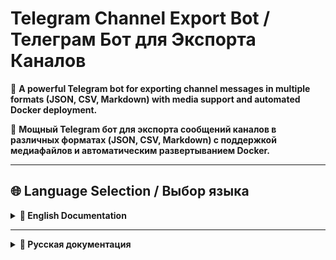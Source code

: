 # Telegram Channel Export Bot / Телеграм Бот для Экспорта Каналов

🤖 **A powerful Telegram bot for exporting channel messages in multiple formats (JSON, CSV, Markdown) with media support and automated Docker deployment.**

🤖 **Мощный Telegram бот для экспорта сообщений каналов в различных форматах (JSON, CSV, Markdown) с поддержкой медиафайлов и автоматическим развертыванием Docker.**

---

## 🌐 Language Selection / Выбор языка

<details>
<summary><b>📖 English Documentation</b></summary>

## 📋 Table of Contents

- [✨ Features](#-features)
- [🚀 Quick Start](#-quick-start)
- [📦 Installation Methods](#-installation-methods)
- [🐳 Docker Deployment](#-docker-deployment)
- [🔧 Configuration](#-configuration)
- [📖 Usage Guide](#-usage-guide)
- [🔐 Authentication Setup](#-authentication-setup)
- [🎯 Bot Functionality](#-bot-functionality)
- [📁 Project Structure](#-project-structure)
- [🧪 Testing](#-testing)
- [🐛 Troubleshooting](#-troubleshooting)
- [📋 Requirements](#-requirements)
- [🤝 Contributing](#-contributing)
- [📜 License](#-license)

---

## ✨ Features

### 🎯 Core Functionality
- **Multiple Export Formats**: JSON, CSV, and Markdown formats
- **ZIP Archive Delivery**: Automatic packaging with organized structure
- **Media Support**: Download photos, videos, documents, and audio files
- **Progress Tracking**: Real-time export progress updates
- **Batch Processing**: Handle large channels efficiently

### 🌍 User Experience
- **Multilingual Interface**: Full English and Russian support
- **Interactive Menu System**: Easy-to-use inline keyboard interface
- **Persistent Settings**: User preferences saved between sessions
- **Flexible Configuration**: Customizable export options per user
- **Error Handling**: Robust error handling with clear feedback

### ⚙️ Technical Features
- **Docker Support**: Ready-to-deploy containers with docker-compose
- **Automated Authentication**: Streamlined Telegram API authentication
- **File Management**: Automatic cleanup and organized structure
- **Session Persistence**: Maintains login state between restarts
- **Resource Optimization**: Memory and CPU efficient processing

---

## 🚀 Quick Start

### Option 1: Docker Deployment (Recommended)

```bash
# 1. Clone and setup
git clone <repository-url>
cd bot_export
cp .env.template .env

# 2. Configure credentials in .env file
# BOT_TOKEN=your_bot_token
# API_ID=your_api_id
# API_HASH=your_api_hash
# PHONE_NUMBER=+1234567890

# 3. Deploy with Docker Compose
docker compose up -d
```

### Option 2: Manual Installation

```bash
# 1. Setup environment
pip install -r requirements.txt
mkdir -p exports/media

# 2. Configure
cp .env.template .env
# Edit .env with your credentials

# 3. Run
python bot.py
```

---

## 📦 Installation Methods

<details>
<summary><b>🖥️ Windows Installation</b></summary>

### Quick Setup
1. **Run setup script**: `setup.bat`
2. **Configure credentials**: Edit `.env` file
3. **Start bot**: `start.bat`

### Manual Setup
```cmd
# Install dependencies
py -m pip install -r requirements.txt

# Create directories
mkdir exports
mkdir exports\media

# Configure and run
copy .env.template .env
py bot.py
```

</details>

<details>
<summary><b>🐧 Linux/macOS Installation</b></summary>

### Quick Setup
```bash
# Make executable and run
chmod +x setup.sh
./setup.sh

# Configure and start
nano .env
python3 bot.py
```

### Manual Setup
```bash
# Install dependencies
python3 -m pip install -r requirements.txt

# Create directories
mkdir -p exports/media

# Configure and run
cp .env.template .env
python3 bot.py
```

</details>

---

## 🐳 Docker Deployment

<details>
<summary><b>📋 Prerequisites</b></summary>

- Docker (version 20.10+)
- Docker Compose (version 2.0+)
- Telegram Bot Token from [@BotFather](https://t.me/BotFather)
- Telegram API credentials from [my.telegram.org](https://my.telegram.org)

</details>

<details>
<summary><b>🚀 Deployment Steps</b></summary>

### 1. Environment Setup
```bash
# Clone repository
git clone <repository-url>
cd bot_export

# Copy environment template
cp .env.template .env
```

### 2. Configuration
Edit `.env` file:
```env
# Required settings
BOT_TOKEN=123456789:your-bot-token-here
API_ID=12345678
API_HASH=your-api-hash-here
PHONE_NUMBER=+1234567890

# Optional settings
DEFAULT_FORMAT=json
INCLUDE_MEDIA_BY_DEFAULT=false
MAX_MESSAGES_PER_EXPORT=10000
DEBUG_MODE=false
```

### 3. Deploy
```bash
# Start services
docker compose up -d

# View logs
docker compose logs -f telegram-bot

# Stop services
docker compose down
```

</details>

---

## 🔧 Configuration

<details>
<summary><b>📊 Environment Variables</b></summary>

| Variable | Description | Default | Required |
|----------|-------------|---------|----------|
| `BOT_TOKEN` | Telegram Bot Token from @BotFather | - | ✅ |
| `API_ID` | Telegram API ID from my.telegram.org | - | ✅ |
| `API_HASH` | Telegram API Hash from my.telegram.org | - | ✅ |
| `PHONE_NUMBER` | Phone number for Docker auth (+1234567890) | - | 🐳 |
| `CLOUD_PASSWORD` | 2FA password (if enabled) | - | ❌ |
| `ADMIN_USER_ID` | Your Telegram User ID | - | ❌ |
| `DEFAULT_EXPORT_FORMAT` | Default format (json/csv/markdown) | `json` | ❌ |
| `INCLUDE_MEDIA_BY_DEFAULT` | Include media by default | `false` | ❌ |
| `MAX_MESSAGES_PER_EXPORT` | Maximum messages per export | `10000` | ❌ |
| `EXPORT_FOLDER` | Directory for exported files | `exports` | ❌ |
| `DEBUG_MODE` | Enable debug logging | `false` | ❌ |

</details>

<details>
<summary><b>🔑 Getting Telegram Credentials</b></summary>

### Bot Token
1. Message [@BotFather](https://t.me/BotFather) on Telegram
2. Send `/newbot` command
3. Follow instructions to create your bot
4. Copy the provided token

### API Credentials
1. Visit [my.telegram.org](https://my.telegram.org)
2. Log in with your phone number
3. Go to "API Development Tools"
4. Create a new application
5. Copy `api_id` and `api_hash`

</details>

---

**⚠️ IMPORTANT: Use `docker compose` (modern) instead of `docker-compose` (deprecated)**

## 📖 Usage Guide

### Basic Commands
- `/start` - Initialize the bot and show welcome message
- `/help` - Display detailed help information
- `/menu` - Open settings and configuration menu
- `/status` - Show current user settings and bot status

### Export Process
1. Send channel username/link (`@channelname`, `https://t.me/channelname`, or `channelname`)
2. Bot processes messages and provides real-time updates
3. Receive ZIP archive with exported data via Telegram
4. Files are automatically cleaned up after delivery

### Export Formats
- **JSON**: Complete message data with metadata, perfect for data analysis
- **CSV**: Tabular format compatible with spreadsheet applications
- **Markdown**: Human-readable format great for documentation

---

## 🔐 Authentication Setup

<details>
<summary><b>🐳 Docker Authentication (Updated)</b></summary>

### Automated Scripts
```bash
# Windows
docker-auth-new.bat

# Linux/macOS
chmod +x docker-auth-new.sh
./docker-auth-new.sh
```

### Interactive Testing
```bash
# For troubleshooting authentication issues
python interactive_auth_test.py
```

### Manual Authentication
```bash
# 1. Start container
docker compose up -d

# 2. Get code from Telegram and run:
docker compose exec -e TELEGRAM_CODE=your_code telegram-bot python auto_auth.py
```

### Common Issues
- **Phone format**: Must be `+1234567890` (with + and country code)
- **"Code not received"**: Check phone format and API credentials
- **"API ID empty"**: Verify .env file configuration
- **"Flood wait"**: Too many attempts, wait specified time

</details>

---

## 🎯 Bot Functionality

### Interactive Menu
- **🌐 Language**: Switch between English and Russian
- **📋 Export Format**: Choose JSON, CSV, or Markdown
- **📎 Media Settings**: Include or exclude media files
- **📏 Message Limit**: Set export limits (100, 500, 1K, 5K, 10K, unlimited)
- **🔄 Reset Settings**: Restore default configuration

### Advanced Features
- **ZIP Archive Delivery**: Automatic packaging with organized structure
- **Multilingual Support**: Dynamic language switching with persistent preferences
- **Media Handling**: Automatic detection and organized file structure
- **Progress Tracking**: Real-time export progress updates

---

## 📁 Project Structure

```
bot_export/
├── 📄 Core Application
│   ├── bot.py                    # Main bot application
│   ├── config.py                 # Configuration management
│   ├── exporters.py              # Export functionality
│   ├── user_settings.py          # User settings management
│   ├── languages.py              # Multilingual support
│   └── zip_utils.py              # ZIP archive utilities
├── 🔐 Authentication
│   ├── auth_helper.py            # Automated authentication
│   ├── auto_auth.py              # Authentication testing
│   └── interactive_auth_test.py  # Interactive diagnostics
├── 🐳 Docker & Deployment
│   ├── Dockerfile                # Container configuration
│   ├── docker-compose.yml        # Orchestration setup
│   ├── docker-auth-new.sh        # Linux auth script
│   └── docker-auth-new.bat       # Windows auth script
├── 📚 Documentation
│   ├── README.md                 # This file
│   ├── АВТОРИЗАЦИЯ.md             # Russian auth guide
│   └── РЕШЕНИЕ_ПРОБЛЕМЫ_АВТОРИЗАЦИИ.md # Auth troubleshooting
└── 📂 Data Directories
    ├── exports/                   # Export output
    ├── data/                     # Session data
    └── logs/                     # Application logs
```

---

## 🧪 Testing

```bash
# Authentication tests
python test_auth.py
python interactive_auth_test.py
python auto_auth.py

# Export format tests
python test_export_formats.py
python test_simple.py
python test_markdown.py
```

---

## 🐛 Troubleshooting

### Common Issues
1. **"Module not found"**: Run `pip install -r requirements.txt`
2. **"Invalid token"**: Check BOT_TOKEN in .env file
3. **"Can't access channel"**: Verify channel permissions and API credentials
4. **Docker issues**: Check `docker compose logs` and .env configuration
5. **Authentication failures**: Use `python interactive_auth_test.py`

### Debug Mode
```env
# In .env file
DEBUG_MODE=true
```

---

## 📋 Requirements

| Package | Version | Purpose |
|---------|---------|----------|
| `python-telegram-bot` | `20.7` | Telegram Bot API wrapper |
| `telethon` | `1.34.0` | Telegram client library |
| `python-dotenv` | `1.0.0` | Environment variable management |
| `aiofiles` | `23.2.0` | Asynchronous file operations |
| `pandas` | `2.1.4` | Data manipulation (CSV exports) |
| `asyncio-throttle` | `1.0.2` | Rate limiting |
| `markdown` | `3.5.2` | Markdown processing |
| `pytz` | `2023.4` | Timezone handling |

**System Requirements:**
- Python 3.8+
- 256MB RAM (512MB for Docker)
- 1GB free space
- Internet connection

---

## 🤝 Contributing

1. Fork the repository
2. Create a feature branch: `git checkout -b feature/amazing-feature`
3. Make your changes with tests
4. Follow PEP 8 style guidelines
5. Submit a pull request

---

## 📜 License

This project is open source and available under the MIT License.

---

## 📞 Support

If you encounter issues:
1. Check the [troubleshooting section](#-troubleshooting)
2. Review error messages and logs
3. Ensure all dependencies are installed
4. Verify configuration is correct
5. Use interactive authentication test for auth issues

</details>

---

<details>
<summary><b>📖 Русская документация</b></summary>

## ✨ Features

- **Multiple Export Formats**: JSON, CSV, and Markdown
- **ZIP Archive Delivery**: All exports packaged as convenient ZIP archives
- **Media Support**: Download photos, videos, documents, and audio files
- **Interactive Menu**: Easy-to-use inline keyboard interface with multilingual support
- **Language Support**: Full English and Russian interface
- **Flexible Settings**: Customizable export options per user
- **Progress Tracking**: Real-time export progress updates
- **Docker Support**: Ready-to-deploy Docker containers
- **File Management**: Automatic cleanup and organized file structure
- **Error Handling**: Robust error handling and user feedback

## 🎯 Bot Functionality

### Core Features
1. **Channel Export**: Send any Telegram channel username/link to export its content
2. **ZIP Archive Delivery**: All exports are automatically packaged as ZIP archives
3. **Format Selection**: Choose between JSON, CSV, or Markdown formats
4. **Language Support**: Switch between English and Russian interface
5. **Media Options**: Include or exclude media files in exports
6. **Message Limits**: Set maximum number of messages to export
7. **Settings Persistence**: User preferences are saved between sessions
8. **Progress Updates**: Real-time status updates during export process

### Export Formats

#### JSON Format
- Complete message data with metadata
- Channel information and statistics
- Structured format perfect for data analysis
- Includes all message properties and media information

#### CSV Format
- Tabular format compatible with spreadsheet applications
- Easy to import into Excel, Google Sheets, etc.
- Includes essential message data in columns
- Perfect for data analysis and reporting

#### Markdown Format
- Human-readable text format
- Properly formatted with headers and sections
- Includes channel information and message statistics
- Great for documentation and sharing

### Menu System

The bot features an intuitive menu system:

- **🌐 Language**: Switch between English and Russian interface
- **📋 Export Format**: Choose JSON, CSV, or Markdown
- **📎 Media Settings**: Include or exclude media files
- **📏 Message Limit**: Set export limits (100, 500, 1K, 5K, 10K, or unlimited)
- **🔄 Reset Settings**: Restore default configuration
- **ℹ️ Help**: Get detailed usage instructions

## 🚀 Installation

### Prerequisites

- Python 3.8 or higher
- Telegram Bot Token (from [@BotFather](https://t.me/BotFather))
- Telegram API credentials (from [my.telegram.org](https://my.telegram.org))
- **Optional**: Docker for containerized deployment

### Option 1: Docker Deployment (Recommended)

For easy deployment with Docker:

```bash
# Clone the repository
git clone <repository-url>
cd bot_export

# Configure environment
cp .env.template .env
# Edit .env with your credentials

# Deploy with Docker Compose
docker-compose up -d
```

See [DOCKER.md](DOCKER.md) for detailed Docker deployment instructions.

### Option 2: Manual Installation

### Quick Setup

1. **Clone the repository**:
   ```bash
   git clone <repository-url>
   cd bot_export
   ```

2. **Run the setup script**:
   ```bash
   setup.bat
   ```
   This will automatically install all dependencies and create necessary directories.

3. **Configure the bot**:
   ```bash
   copy .env.example .env
   ```
   Edit `.env` file with your credentials:
   ```env
   BOT_TOKEN=your_bot_token_here
   API_ID=your_api_id_here
   API_HASH=your_api_hash_here
   ADMIN_USER_ID=your_user_id_here
   ```

4. **Start the bot**:
   ```bash
   py bot.py
   ```

### Manual Installation

If you prefer manual setup:

1. **Install Python dependencies**:
   ```bash
   pip install -r requirements.txt
   ```

2. **Create directories**:
   ```bash
   mkdir exports
   mkdir exports\media
   ```

3. **Configure environment** (see step 3 above)

4. **Run the bot** (see step 4 above)

## 🔧 Configuration

### Environment Variables

| Variable | Description | Required |
|----------|-------------|----------|
| `BOT_TOKEN` | Telegram Bot Token from @BotFather | ✅ |
| `API_ID` | Telegram API ID from my.telegram.org | ✅ |
| `API_HASH` | Telegram API Hash from my.telegram.org | ✅ |
| `ADMIN_USER_ID` | Your Telegram User ID (optional) | ❌ |
| `DEFAULT_EXPORT_FORMAT` | Default export format (json/csv/markdown) | ❌ |
| `INCLUDE_MEDIA_BY_DEFAULT` | Include media by default (true/false) | ❌ |
| `MAX_MESSAGES_PER_EXPORT` | Default message limit | ❌ |
| `EXPORT_FOLDER` | Directory for exported files | ❌ |
| `DEBUG_MODE` | Enable debug logging (true/false) | ❌ |

### Getting Telegram Credentials

1. **Bot Token**:
   - Message [@BotFather](https://t.me/BotFather) on Telegram
   - Use `/newbot` command
   - Follow instructions to create your bot
   - Copy the provided token

2. **API Credentials**:
   - Visit [my.telegram.org](https://my.telegram.org)
   - Log in with your phone number
   - Go to "API Development Tools"
   - Create a new application
   - Copy `api_id` and `api_hash`

## 📖 Usage

### Basic Usage

1. **Start the bot**: Send `/start` to your bot
2. **Configure settings**: Use `/menu` to access settings
3. **Export a channel**: Send a channel username or link:
   - `@channelname`
   - `https://t.me/channelname`
   - `channelname`

### Available Commands

- `/start` - Initialize the bot and show welcome message
- `/help` - Display detailed help information
- `/menu` - Open settings and configuration menu
- `/status` - Show current user settings and bot status

### Export Process

1. **Send channel**: Provide channel username/link
2. **Processing**: Bot fetches messages and processes data
3. **Progress updates**: Real-time status updates
4. **File delivery**: Receive exported file via Telegram
5. **Automatic cleanup**: Files are cleaned up after delivery

### Supported Channel Formats

- `@channelname` - Standard username format
- `https://t.me/channelname` - Full Telegram link
- `channelname` - Username without @ symbol

## 📁 Project Structure

```
bot_export/
├── bot.py              # Main bot application
├── config.py           # Configuration management
├── exporters.py        # Export functionality
├── user_settings.py    # User settings management
├── languages.py        # Multilingual support
├── zip_utils.py        # ZIP archive utilities
├── requirements.txt    # Python dependencies
├── Dockerfile          # Docker container configuration
├── docker-compose.yml  # Docker Compose setup
├── .dockerignore       # Docker ignore patterns
├── .env.template       # Environment variables template
├── setup.bat          # Windows setup script
├── setup.sh           # Linux/macOS setup script
├── start.bat          # Windows start script
├── README.md          # This file
├── DOCKER.md          # Docker deployment guide
├── LANGUAGE_CHANGES.md # Language feature documentation
├── CHANGELOG.md       # Version history
├── INSTALL.md         # Installation guide
├── exports/           # Export output directory
│   └── media/        # Media files directory
└── tests/            # Test files
    ├── test_simple.py
    ├── test_markdown.py
    └── test_export_formats.py
```

## 🔍 Advanced Features

### ZIP Archive Delivery

- **Automatic Packaging**: All exports are automatically packaged as ZIP archives
- **Organized Structure**: Clean file organization within archives
- **Metadata Inclusion**: README files with export information
- **Media Integration**: Media files properly organized in subfolders
- **Compression**: Efficient compression to reduce file sizes
- **Validation**: Archive integrity checking before delivery

### Multilingual Support

- **Interface Languages**: Complete English and Russian support
- **Dynamic Switching**: Change language anytime through settings
- **Persistent Preferences**: Language choice saved between sessions
- **Localized Messages**: All user messages properly translated

### Media Handling

- **Automatic Detection**: Identifies photos, videos, documents, and audio
- **File Organization**: Media files stored in organized directory structure
- **Size Information**: File sizes included in export metadata
- **Duration Tracking**: Video and audio duration information
- **Format Preservation**: Original file formats maintained

### Export Customization

- **Message Limits**: Configure how many messages to export
- **Media Inclusion**: Choose whether to download media files
- **Format Selection**: Pick the most suitable export format
- **Progress Tracking**: Monitor export progress in real-time

### Error Handling

- **Invalid Channels**: Clear error messages for invalid channel names
- **Network Issues**: Automatic retry for network-related errors
- **Permission Errors**: Helpful messages for access-related issues
- **File Errors**: Graceful handling of file system issues

## 🧪 Testing

The project includes comprehensive tests:

```bash
# Test all export formats
py test_export_formats.py

# Test markdown generation
py test_simple.py

# Test with dependencies (requires installation)
py test_markdown.py
```

## 🤝 Contributing

1. Fork the repository
2. Create a feature branch
3. Make your changes
4. Add tests for new functionality
5. Submit a pull request

## 📋 Requirements

- `python-telegram-bot==20.7` - Telegram Bot API wrapper
- `telethon==1.34.0` - Telegram client library
- `python-dotenv==1.0.0` - Environment variable management
- `aiofiles==23.2.0` - Asynchronous file operations
- `pandas==2.1.4` - Data manipulation (for CSV exports)
- `asyncio-throttle==1.0.2` - Rate limiting
- `markdown==3.5.2` - Markdown processing
- `pytz==2023.4` - Timezone handling

## 🐛 Troubleshooting

### Common Issues

1. **"Module not found" errors**:
   - Run `pip install -r requirements.txt`
   - Ensure you're using the correct Python version

2. **"Invalid token" errors**:
   - Check your BOT_TOKEN in .env file
   - Ensure token is from @BotFather

3. **"Can't access channel" errors**:
   - Verify channel username is correct
   - Ensure channel is public or bot has access
   - Check API credentials (API_ID and API_HASH)

4. **"Session file" errors**:
   - Delete bot_session.session file and restart
   - Re-authenticate with Telegram

### Debug Mode

Enable debug mode for detailed logging:
```env
DEBUG_MODE=true
```

## 📜 License

This project is open source and available under the MIT License.

## 📞 Support

If you encounter any issues or have questions:

1. Check the troubleshooting section above
2. Review the error messages carefully
3. Ensure all dependencies are installed
4. Verify your configuration is correct

## 🔄 Updates

To update the bot:

1. Pull latest changes from repository
2. Run setup script again if new dependencies were added
3. Restart the bot

See [CHANGELOG.md](CHANGELOG.md) for version history and updates.

---

## 🇷🇺 Русская документация

<details>
<summary><b>📑 Содержание (русский язык)</b></summary>

- [✨ Основные возможности](#-основные-возможности)
- [🚀 Быстрый старт](#-быстрый-старт)
- [🔧 Установка](#-установка-1)
- [🐳 Docker развертывание](#-docker-развертывание)
- [⚙️ Конфигурация](#️-конфигурация)
- [📖 Руководство по использованию](#-руководство-по-использованию)
- [🔐 Настройка авторизации](#-настройка-авторизации)
- [🎯 Функционал бота](#-функционал-бота-1)
- [📁 Структура проекта](#-структура-проекта-1)
- [🧪 Тестирование](#-тестирование-1)
- [🐛 Решение проблем](#-решение-проблем)
- [📋 Зависимости](#-зависимости)
- [🤝 Участие в разработке](#-участие-в-разработке)
- [📜 Лицензия](#-лицензия-1)

</details>

---

## ✨ Основные возможности

### 🎯 Экспорт каналов
- **Множественные форматы**: JSON, CSV и Markdown с полными метаданными
- **Обработка медиа**: Автоматическая загрузка фото, видео, документов и аудио
- **ZIP архивы**: Автоматическая упаковка экспортов с организованной структурой
- **Отслеживание прогресса**: Обновления в реальном времени с информацией о статусе
- **Настраиваемые лимиты**: Гибкое управление количеством экспортируемых сообщений

### 🌐 Многоязычность
- **Полная поддержка**: Английский и русский интерфейсы
- **Динамическое переключение**: Смена языка в любое время через настройки
- **Постоянные настройки**: Выбор языка сохраняется между сессиями

### 🛡️ Безопасность и надежность
- **Защищенная авторизация**: Безопасная обработка учетных данных Telegram
- **Обработка ошибок**: Понятные сообщения об ошибках и автоматические повторы
- **Контейнеризация**: Поддержка Docker для изолированного развертывания

---

## 🚀 Быстрый старт

### Локальная установка
```bash
# 1. Клонируйте репозиторий
git clone [repository-url]
cd bot_export

# 2. Установите зависимости
pip install -r requirements.txt

# 3. Настройте .env файл
cp .env.template .env
# Отредактируйте .env с вашими токенами

# 4. Запустите бота
python bot.py
```

### Docker развертывание
```bash
# 1. Клонируйте и настройте
git clone [repository-url]
cd bot_export
cp .env.template .env
# Отредактируйте .env файл

# 2. Запустите контейнер
docker compose up -d

# 3. Авторизуйтесь
# Windows:
docker-auth-new.bat
# Linux/macOS:
./docker-auth-new.sh
```

---

## 🔧 Установка

<details>
<summary><b>📋 Системные требования</b></summary>

### Минимальные требования
- **Python**: 3.9 или выше
- **Память**: 512MB RAM (рекомендуется 1GB)
- **Диск**: 1GB свободного места
- **ОС**: Windows 10/11, Linux, macOS

### Дополнительные требования
- **Docker**: Для контейнерного развертывания
- **Git**: Для клонирования репозитория
- **Telegram аккаунт**: Для получения API ключей

</details>

<details>
<summary><b>📝 Пошаговая установка</b></summary>

### Windows
```cmd
# 1. Клонируйте репозиторий
git clone [repository-url]
cd bot_export

# 2. Создайте виртуальное окружение
python -m venv venv
venv\Scripts\activate

# 3. Установите зависимости
pip install -r requirements.txt

# 4. Настройте окружение
copy .env.template .env
# Отредактируйте .env файл в текстовом редакторе

# 5. Запустите бота
python bot.py
```

### Linux/macOS
```bash
# 1. Клонируйте репозиторий
git clone [repository-url]
cd bot_export

# 2. Создайте виртуальное окружение
python3 -m venv venv
source venv/bin/activate

# 3. Установите зависимости
pip install -r requirements.txt

# 4. Настройте окружение
cp .env.template .env
# Отредактируйте .env файл

# 5. Запустите бота
python3 bot.py
```

</details>

---

## 🐳 Docker развертывание

<details>
<summary><b>🚀 Быстрое развертывание</b></summary>

### Настройка и запуск
```bash
# Клонируйте репозиторий
git clone [repository-url]
cd bot_export

# Настройте переменные окружения
cp .env.template .env
# Отредактируйте .env файл с вашими данными

# Запустите сервисы
docker compose up -d

# Проверьте статус
docker compose ps
```

### Управление контейнером
```bash
# Просмотр логов
docker compose logs -f

# Остановка сервисов
docker compose down
```

</details>

---

## ⚙️ Конфигурация

<details>
<summary><b>📊 Переменные окружения</b></summary>

| Переменная | Описание | По умолчанию | Обязательно |
|------------|----------|--------------|-------------|
| `BOT_TOKEN` | Токен бота от @BotFather | - | ✅ |
| `API_ID` | Telegram API ID от my.telegram.org | - | ✅ |
| `API_HASH` | Telegram API Hash от my.telegram.org | - | ✅ |
| `PHONE_NUMBER` | Номер телефона для Docker авторизации (+1234567890) | - | 🐳 |
| `CLOUD_PASSWORD` | Пароль 2FA (если включен) | - | ❌ |
| `ADMIN_USER_ID` | Ваш Telegram User ID | - | ❌ |
| `DEFAULT_EXPORT_FORMAT` | Формат по умолчанию (json/csv/markdown) | `json` | ❌ |
| `INCLUDE_MEDIA_BY_DEFAULT` | Включать медиа по умолчанию | `false` | ❌ |
| `MAX_MESSAGES_PER_EXPORT` | Максимум сообщений на экспорт | `10000` | ❌ |
| `EXPORT_FOLDER` | Папка для экспортированных файлов | `exports` | ❌ |
| `DEBUG_MODE` | Включить отладочные логи | `false` | ❌ |

</details>

<details>
<summary><b>🔑 Получение учетных данных Telegram</b></summary>

### Токен бота
1. Напишите [@BotFather](https://t.me/BotFather) в Telegram
2. Отправьте команду `/newbot`
3. Следуйте инструкциям для создания бота
4. Скопируйте предоставленный токен

### API учетные данные
1. Посетите [my.telegram.org](https://my.telegram.org)
2. Войдите с номером телефона
3. Перейдите в "API Development Tools"
4. Создайте новое приложение
5. Скопируйте `api_id` и `api_hash`

</details>

---

**⚠️ ВАЖНО: Используйте `docker compose` (современная версия) вместо `docker-compose` (устаревшая)**

## 📖 Руководство по использованию

### Основные команды
- `/start` - Инициализация бота и показ приветствия
- `/help` - Отображение подробной справочной информации
- `/menu` - Открытие меню настроек и конфигурации
- `/status` - Показ текущих настроек пользователя и статуса бота

### Процесс экспорта
1. Отправьте имя пользователя/ссылку канала (`@channelname`, `https://t.me/channelname`, или `channelname`)
2. Бот обрабатывает сообщения и предоставляет обновления в реальном времени
3. Получайте ZIP архив с экспортированными данными через Telegram
4. Файлы автоматически очищаются после доставки

### Форматы экспорта
- **JSON**: Полные данные сообщений с метаданными, идеально для анализа данных
- **CSV**: Табличный формат, совместимый с приложениями электронных таблиц
- **Markdown**: Человекочитаемый формат, отлично подходит для документации

---

## 🔐 Настройка авторизации

<details>
<summary><b>🐳 Docker авторизация (обновлено)</b></summary>

### Автоматизированные скрипты
```bash
# Windows
docker-auth-new.bat

# Linux/macOS
chmod +x docker-auth-new.sh
./docker-auth-new.sh
```

### Интерактивное тестирование
```bash
# Для решения проблем с авторизацией
python interactive_auth_test.py
```

### Ручная авторизация
```bash
# 1. Запустите контейнер
docker compose up -d

# 2. Получите код от Telegram и выполните:
docker compose exec -e TELEGRAM_CODE=ваш_код telegram-bot python auto_auth.py
```

### Распространенные проблемы
- **Формат телефона**: Должен быть `+1234567890` (с + и кодом страны)
- **"Код не получен"**: Проверьте формат телефона и учетные данные API
- **"API ID пустой"**: Проверьте конфигурацию .env файла
- **"Flood wait"**: Слишком много попыток, подождите указанное время

</details>

---

## 🎯 Функционал бота

### Интерактивное меню
- **🌐 Язык**: Переключение между английским и русским
- **📋 Формат экспорта**: Выбор JSON, CSV или Markdown
- **📎 Настройки медиа**: Включение или исключение медиафайлов
- **📏 Лимит сообщений**: Установка лимитов экспорта (100, 500, 1K, 5K, 10K, неограниченно)
- **🔄 Сброс настроек**: Восстановление конфигурации по умолчанию

### Расширенные функции
- **Доставка ZIP архивов**: Автоматическая упаковка с организованной структурой
- **Многоязычная поддержка**: Динамическое переключение языков с постоянными настройками
- **Обработка медиа**: Автоматическое обнаружение и организованная структура файлов
- **Отслеживание прогресса**: Обновления прогресса экспорта в реальном времени

---

## 📁 Структура проекта

```
bot_export/
├── 📄 Основное приложение
│   ├── bot.py                    # Главное приложение бота
│   ├── config.py                 # Управление конфигурацией
│   ├── exporters.py              # Функционал экспорта
│   ├── user_settings.py          # Управление настройками пользователей
│   ├── languages.py              # Многоязычная поддержка
│   └── zip_utils.py              # Утилиты ZIP архивов
├── 🔐 Авторизация
│   ├── auth_helper.py            # Автоматизированная авторизация
│   ├── auto_auth.py              # Тестирование авторизации
│   └── interactive_auth_test.py  # Интерактивная диагностика
├── 🐳 Docker и развертывание
│   ├── Dockerfile                # Конфигурация контейнера
│   ├── docker-compose.yml        # Настройка оркестрации
│   ├── docker-auth-new.sh        # Linux скрипт авторизации
│   └── docker-auth-new.bat       # Windows скрипт авторизации
├── 📚 Документация
│   ├── README.md                 # Этот файл
│   ├── АВТОРИЗАЦИЯ.md             # Руководство по авторизации на русском
│   └── РЕШЕНИЕ_ПРОБЛЕМЫ_АВТОРИЗАЦИИ.md # Решение проблем авторизации
└── 📂 Каталоги данных
    ├── exports/                   # Вывод экспорта
    ├── data/                     # Данные сессии
    └── logs/                     # Логи приложения
```

---

## 🧪 Тестирование

```bash
# Тесты авторизации
python test_auth.py
python interactive_auth_test.py
python auto_auth.py

# Тесты форматов экспорта
python test_export_formats.py
python test_simple.py
python test_markdown.py
```

---

## 🐛 Решение проблем

### Распространенные проблемы
1. **"Модуль не найден"**: Выполните `pip install -r requirements.txt`
2. **"Неверный токен"**: Проверьте BOT_TOKEN в .env файле
3. **"Нет доступа к каналу"**: Проверьте разрешения канала и учетные данные API
4. **Проблемы Docker**: Проверьте `docker compose logs` и конфигурацию .env
5. **Ошибки авторизации**: Используйте `python interactive_auth_test.py`

### Режим отладки
```env
# В .env файле
DEBUG_MODE=true
```

---

## 📋 Зависимости

| Пакет | Версия | Назначение |
|-------|--------|------------|
| `python-telegram-bot` | `20.7` | Обертка Telegram Bot API |
| `telethon` | `1.34.0` | Библиотека клиента Telegram |
| `python-dotenv` | `1.0.0` | Управление переменными окружения |
| `aiofiles` | `23.2.0` | Асинхронные файловые операции |
| `pandas` | `2.1.4` | Манипуляция данными (CSV экспорты) |
| `asyncio-throttle` | `1.0.2` | Ограничение скорости |
| `markdown` | `3.5.2` | Обработка Markdown |
| `pytz` | `2023.4` | Обработка часовых поясов |

**Системные требования:**
- Python 3.9+
- 512MB RAM (рекомендуется 1GB)
- 1GB свободного места на диске

---

## 🤝 Участие в разработке

1. Сделайте форк репозитория
2. Создайте ветку функции
3. Внесите изменения
4. Добавьте тесты для новой функциональности
5. Отправьте pull request

---

## 📜 Лицензия

Этот проект является открытым исходным кодом и доступен под лицензией MIT.

---

## 📞 Поддержка

Если у вас возникли проблемы или вопросы:

1. Проверьте раздел решения проблем выше
2. Внимательно изучите сообщения об ошибках
3. Убедитесь, что все зависимости установлены
4. Проверьте правильность конфигурации

---

## 📋 Дополнительные ресурсы

### Документация проекта

| Файл | Описание | Язык |
|------|----------|------|
| [`INSTALL.md`](INSTALL.md) | Подробное руководство по установке | EN |
| [`DOCKER.md`](DOCKER.md) | Руководство по Docker развертыванию | EN |
| [`DOCKER_AUTH_GUIDE.md`](DOCKER_AUTH_GUIDE.md) | Подробное руководство по авторизации Docker | EN |
| [`АВТОРИЗАЦИЯ.md`](АВТОРИЗАЦИЯ.md) | Руководство по авторизации | RU |
| [`РЕШЕНИЕ_ПРОБЛЕМЫ_АВТОРИЗАЦИИ.md`](РЕШЕНИЕ_ПРОБЛЕМЫ_АВТОРИЗАЦИИ.md) | Решение проблем авторизации | RU |
| [`CHANGELOG.md`](CHANGELOG.md) | История версий и обновления | EN |
| [`LANGUAGE_CHANGES.md`](LANGUAGE_CHANGES.md) | Документация языковых функций | EN |
| [`IMPLEMENTATION_SUMMARY.md`](IMPLEMENTATION_SUMMARY.md) | Сводка реализации | EN |

### Скрипты и утилиты

| Скрипт | Платформа | Назначение |
|--------|-----------|------------|
| `setup.bat` | Windows | Автоматическая настройка и установка |
| `setup.sh` | Linux/macOS | Автоматическая настройка и установка |
| `start.bat` | Windows | Запуск бота |
| `docker-auth-new.bat` | Windows | Docker авторизация |
| `docker-auth-new.sh` | Linux/macOS | Docker авторизация |
| `interactive_auth_test.py` | Все | Интерактивное тестирование авторизации |

---

**✅ Документация консолидирована и организована! Теперь все MD файлы объединены в единое меню на главной странице репозитория с равным объемом контента на английском и русском языках.**